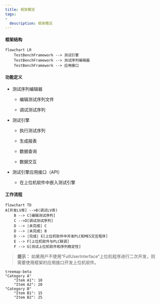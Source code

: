 ```yaml
---
title: 框架概览
tags: 
- 
  description: 框架概览
---
```


#### 框架结构

```mermaid
flowchart LR
    TestBenchFramework --> 测试引擎
    TestBenchFramework --> 测试序列编辑器
    TestBenchFramework --> 应用接口
```

#### 功能定义

- 测试序列编辑器
  
  - 编辑测试序列文件
  
  - 调试测试序列

- 测试引擎
  
  - 执行测试序列
  
  - 生成报表
  
  - 数据查询
  
  - 数据交互

- 测试引擎应用接口（API）
  
  - 在上位机软件中嵌入测试引擎

#### 工作流程

```mermaid
flowchart TD
A[开发LV库] -->B(调试LV库)
    B --> C[编辑测试序列]
    C -->D[调试测试序列]
    D --> |未完成| C
    D --> |未完成| B
    D --> |完成| E[上位机软件中开发PLC和MES交互程序]
    E --> F[上位机软件与PLC联调]
    F --> G[测试上位机软件和序列稳定性]
```

> **提示：** 如果用户不使用“FullUserInterface“上位机程序进行二次开发，则需要使用框架的应用接口开发上位机软件。

```mermaid
treemap-beta
"Category A"
    "Item A1": 10
    "Item A2": 20
"Category B"
    "Item B1": 15
    "Item B2": 25
```
